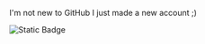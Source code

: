 I'm not new to GitHub I just made a new account ;)

![Static Badge](https://img.shields.io/badge/I--Dont--Know--What--To--Write-black)
